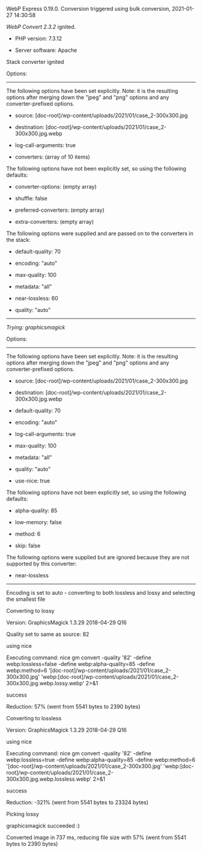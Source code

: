 WebP Express 0.19.0. Conversion triggered using bulk conversion, 2021-01-27 14:30:58

*WebP Convert 2.3.2*  ignited.
- PHP version: 7.3.12
- Server software: Apache

Stack converter ignited

Options:
------------
The following options have been set explicitly. Note: it is the resulting options after merging down the "jpeg" and "png" options and any converter-prefixed options.
- source: [doc-root]/wp-content/uploads/2021/01/case_2-300x300.jpg
- destination: [doc-root]/wp-content/uploads/2021/01/case_2-300x300.jpg.webp
- log-call-arguments: true
- converters: (array of 10 items)

The following options have not been explicitly set, so using the following defaults:
- converter-options: (empty array)
- shuffle: false
- preferred-converters: (empty array)
- extra-converters: (empty array)

The following options were supplied and are passed on to the converters in the stack:
- default-quality: 70
- encoding: "auto"
- max-quality: 100
- metadata: "all"
- near-lossless: 60
- quality: "auto"
------------


*Trying: graphicsmagick* 

Options:
------------
The following options have been set explicitly. Note: it is the resulting options after merging down the "jpeg" and "png" options and any converter-prefixed options.
- source: [doc-root]/wp-content/uploads/2021/01/case_2-300x300.jpg
- destination: [doc-root]/wp-content/uploads/2021/01/case_2-300x300.jpg.webp
- default-quality: 70
- encoding: "auto"
- log-call-arguments: true
- max-quality: 100
- metadata: "all"
- quality: "auto"
- use-nice: true

The following options have not been explicitly set, so using the following defaults:
- alpha-quality: 85
- low-memory: false
- method: 6
- skip: false

The following options were supplied but are ignored because they are not supported by this converter:
- near-lossless
------------

Encoding is set to auto - converting to both lossless and lossy and selecting the smallest file

Converting to lossy
Version: GraphicsMagick 1.3.29 2018-04-29 Q16 
Quality set to same as source: 82
using nice
Executing command: nice gm convert -quality '82' -define webp:lossless=false -define webp:alpha-quality=85 -define webp:method=6 '[doc-root]/wp-content/uploads/2021/01/case_2-300x300.jpg' 'webp:[doc-root]/wp-content/uploads/2021/01/case_2-300x300.jpg.webp.lossy.webp' 2>&1
success
Reduction: 57% (went from 5541 bytes to 2390 bytes)

Converting to lossless
Version: GraphicsMagick 1.3.29 2018-04-29 Q16 
using nice
Executing command: nice gm convert -quality '82' -define webp:lossless=true -define webp:alpha-quality=85 -define webp:method=6 '[doc-root]/wp-content/uploads/2021/01/case_2-300x300.jpg' 'webp:[doc-root]/wp-content/uploads/2021/01/case_2-300x300.jpg.webp.lossless.webp' 2>&1
success
Reduction: -321% (went from 5541 bytes to 23324 bytes)

Picking lossy
graphicsmagick succeeded :)

Converted image in 737 ms, reducing file size with 57% (went from 5541 bytes to 2390 bytes)
